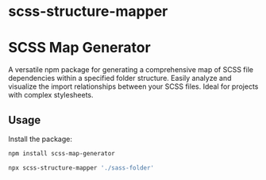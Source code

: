 # scss-structure-mapper
# SCSS Map Generator

A versatile npm package for generating a comprehensive map of SCSS file dependencies within a specified folder structure. Easily analyze and visualize the import relationships between your SCSS files. Ideal for projects with complex stylesheets.

## Usage

Install the package:

```bash
npm install scss-map-generator

npx scss-structure-mapper './sass-folder'
